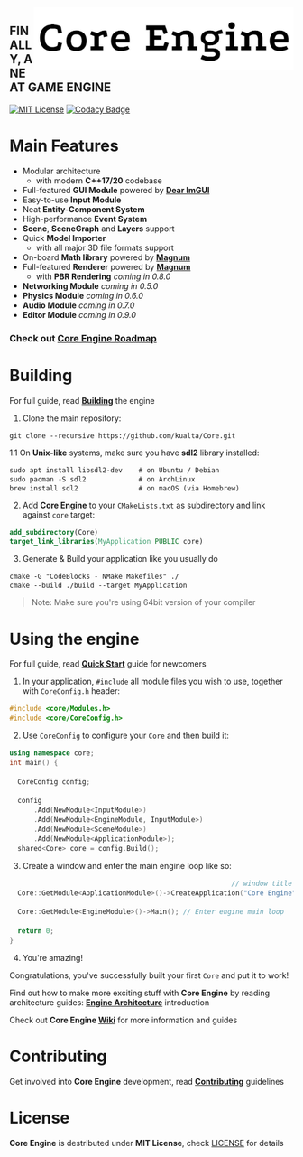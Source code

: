 <img alt="Core Engine" height=110 align="right" valign="middle" src="CoreLogo.png">

## FINALLY, A NEAT GAME ENGINE

[![MIT License](https://img.shields.io/badge/license-MIT-brightgreen)](LICENSE)
[![Codacy Badge](https://app.codacy.com/project/badge/Grade/358e19c958144c918940a8f1a1ad7f6f)](https://www.codacy.com/gh/lectroMathew/Core/dashboard?utm_source=github.com&utm_medium=referral&utm_content=lectroMathew/Core&utm_campaign=Badge_Grade)

# Main Features

- Modular architecture
  - with modern **C++17/20** codebase
- Full-featured **GUI Module** powered by **[Dear ImGUI](https://github.com/ocornut/imgui)**
- Easy-to-use **Input Module**
- Neat **Entity-Component System**
- High-performance **Event System**
- **Scene**, **SceneGraph** and **Layers** support
- Quick **Model Importer**
  - with all major 3D file formats support
- On-board **Math library** powered by **[Magnum](https://github.com/mosra/magnum)**
- Full-featured **Renderer** powered by **[Magnum](https://github.com/mosra/magnum)**
  - with **PBR Rendering** _coming in 0.8.0_
- **Networking Module** _coming in 0.5.0_
- **Physics Module** _coming in 0.6.0_
- **Audio Module** _coming in 0.7.0_
- **Editor Module** _coming in 0.9.0_

### Check out **[Core Engine Roadmap](https://github.com/kualta/Core/projects/1)**

# Building

For full guide, read **[Building](https://github.com/kualta/Core/wiki/Building-Core-Engine)** the engine

1. Clone the main repository:

```
git clone --recursive https://github.com/kualta/Core.git
```

1.1 On **Unix-like** systems, make sure you have **sdl2** library installed:

```
sudo apt install libsdl2-dev    # on Ubuntu / Debian
sudo pacman -S sdl2             # on ArchLinux
brew install sdl2               # on macOS (via Homebrew)
```

2. Add **Core Engine** to your `CMakeLists.txt` as subdirectory and link against `core` target:

```cmake
add_subdirectory(Core)
target_link_libraries(MyApplication PUBLIC core)
```

3. Generate & Build your application like you usually do

```
cmake -G "CodeBlocks - NMake Makefiles" ./
cmake --build ./build --target MyApplication
```

> Note: Make sure you're using 64bit version of your compiler

# Using the engine

For full guide, read **[Quick Start](https://github.com/kualta/Core/wiki/Quick-Start-guide)** guide for newcomers

1. In your application, `#include` all module files you wish to use, together with `CoreConfig.h` header:

```c++
#include <core/Modules.h>
#include <core/CoreConfig.h>
```

2. Use `CoreConfig` to configure your `Core` and then build it:

```c++
using namespace core;
int main() {

  CoreConfig config;

  config
      .Add(NewModule<InputModule>)
      .Add(NewModule<EngineModule, InputModule>)
      .Add(NewModule<SceneModule>)
      .Add(NewModule<ApplicationModule>);
  shared<Core> core = config.Build();
```

3. Create a window and enter the main engine loop like so:

```c++
                                                       // window title     x, y, w,    h
  Core::GetModule<ApplicationModule>()->CreateApplication("Core Engine", { 0, 0, 1280, 720 });

  Core::GetModule<EngineModule>()->Main(); // Enter engine main loop

  return 0;
}
```

4. You're amazing!

Congratulations, you've successfully built your first `Core` and put it to work!

Find out how to make more exciting stuff with **Core Engine** by reading architecture guides: **[Engine Architecture](https://github.com/kualta/Core/wiki/Architecture)** introduction

Check out **Core Engine [Wiki](https://github.com/kualta/Core/wiki)** for more information and guides

# Contributing

Get involved into **Core Engine** development, read **[Contributing](https://github.com/kualta/Core/wiki/Contributing)** guidelines

# License

**Core Engine** is destributed under **MIT License**, check [LICENSE](LICENSE) for details

<br>
<br>
